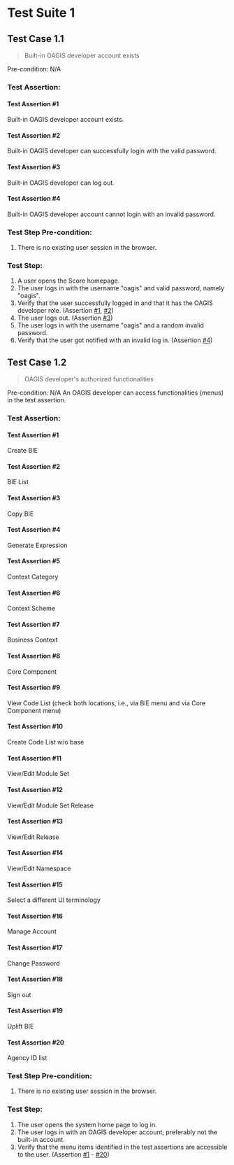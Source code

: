 # Test Suite 1


## Test Case 1.1

> Built-in OAGIS developer account exists

Pre-condition: N/A


### Test Assertion:

#### Test Assertion #1
Built-in OAGIS developer account exists.

#### Test Assertion #2
Built-in OAGIS developer can successfully login with the valid password.

#### Test Assertion #3
Built-in OAGIS developer can log out.

#### Test Assertion #4
Built-in OAGIS developer account cannot login with an invalid password.

### Test Step Pre-condition:

1. There is no existing user session in the browser.

### Test Step:

1. A user opens the Score homepage.
2. The user logs in with the username "oagis" and valid password, namely "oagis".
3. Verify that the user successfully logged in and that it has the OAGIS developer role. (Assertion [#1](#test-assertion-1), [#2](#test-assertion-2))
4. The user logs out. (Assertion [#3](#test-assertion-3))
5. The user logs in with the username "oagis" and a random invalid password.
6. Verify that the user got notified with an invalid log in. (Assertion [#4](#test-assertion-4))

## Test Case 1.2

> OAGIS developer's authorized functionalities

Pre-condition: N/A
An OAGIS developer can access functionalities (menus) in the test assertion.


### Test Assertion:

#### Test Assertion #1
Create BIE

#### Test Assertion #2
BIE List

#### Test Assertion #3
Copy BIE

#### Test Assertion #4
Generate Expression

#### Test Assertion #5
Context Category

#### Test Assertion #6
Context Scheme

#### Test Assertion #7
Business Context

#### Test Assertion #8
Core Component

#### Test Assertion #9
View Code List (check both locations, i.e., via BIE menu and via Core Component menu)

#### Test Assertion #10
Create Code List w/o base

#### Test Assertion #11
View/Edit Module Set

#### Test Assertion #12
View/Edit Module Set Release

#### Test Assertion #13
View/Edit Release

#### Test Assertion #14
View/Edit Namespace

#### Test Assertion #15
Select a different UI terminology

#### Test Assertion #16
Manage Account

#### Test Assertion #17
Change Password

#### Test Assertion #18
Sign out

#### Test Assertion #19
Uplift BIE

#### Test Assertion #20
Agency ID list

### Test Step Pre-condition:

1. There is no existing user session in the browser.

### Test Step:

1. The user opens the system home page to log in.
2. The user logs in with an OAGIS developer account, preferably not the built-in account.
3. Verify that the menu items identified in the test assertions are accessible to the user. (Assertion [#1](#test-assertion-1) - [#20](#test-assertion-20))
